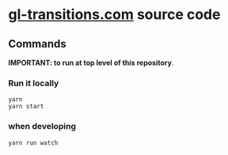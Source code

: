 # [gl-transitions.com](https://gl-transitions.com) source code

## Commands

**IMPORTANT: to run at top level of this repository**.

### Run it locally

```
yarn
yarn start
```

### when developing

```
yarn run watch
```
